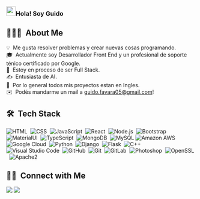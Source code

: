 ### <img src="https://media.giphy.com/media/hvRJCLFzcasrR4ia7z/giphy.gif" width="25px">Hola! Soy Guido</h2>

## 👨🏻‍💻 &nbsp;About Me


💡 &nbsp;Me gusta resolver problemas y crear nuevas cosas programando.\
🎓 &nbsp;Actualmente soy Desarrollador Front End y un profesional de soporte ténico certificado por Google.\
🌱 &nbsp;Estoy en proceso de ser Full Stack.\
✍️ &nbsp;Entusiasta de AI.\
💬 &nbsp;Por lo general todos mis proyectos estan en Ingles.\
✉️ &nbsp;Podés mandarme un mail a guido.favara05@gmail.com!


## 🛠 &nbsp;Tech Stack


![HTML](https://img.shields.io/badge/-HTML-05122A?style=flat&logo=HTML5)&nbsp;
![CSS](https://img.shields.io/badge/-CSS-05122A?style=flat&logo=CSS3&logoColor=1572B6)&nbsp;
![JavaScript](https://img.shields.io/badge/-JavaScript-05122A?style=flat&logo=javascript)&nbsp;
![React](https://img.shields.io/badge/-React-05122A?style=flat&logo=react)&nbsp;
![Node.js](https://img.shields.io/badge/-Node.js-05122A?style=flat&logo=node.js)&nbsp;
![Bootstrap](https://img.shields.io/badge/-Bootstrap-05122A?style=flat&logo=bootstrap&logoColor=563D7C)&nbsp;
![MaterialUI](https://img.shields.io/badge/-MatrialUI-0081CB?style=plastic&logo=material-UI)&nbsp;
![TypeScript](https://img.shields.io/badge/-TypeScript-007ACC?style=flat-square&logo=typescript)&nbsp;
![MongoDB](https://img.shields.io/badge/-MongoDB-black?style=flat-square&logo=mongodb)&nbsp;
![MySQL](https://img.shields.io/badge/-MySQL-black?style=flat-square&logo=mysql)
![Amazon AWS](https://img.shields.io/badge/Amazon%20AWS-232F3E?style=flat-square&logo=amazon-aws)&nbsp;
![Google Cloud](https://img.shields.io/badge/Google%20Cloud-black?style=flat-square&logo=google-cloud)&nbsp;
![Python](https://img.shields.io/badge/-Python-05122A?style=flat&logo=python)&nbsp;
![Django](https://img.shields.io/badge/-Django-05122A?style=flat&logo=django&logoColor=092E20)&nbsp;
![Flask](https://img.shields.io/badge/-Flask-05122A?style=flat&logo=flask)&nbsp;
![C++](https://img.shields.io/badge/-C++-05122A?style=flat&logo=C%2B%2B&logoColor=00599C)&nbsp;
![Visual Studio Code](https://img.shields.io/badge/-Visual%20Studio%20Code-05122A?style=flat&logo=visual-studio-code&logoColor=007ACC)&nbsp;
![GitHub](https://img.shields.io/badge/-GitHub-181717?style=flat-square&logo=github)&nbsp;
![Git](https://img.shields.io/badge/-Git-05122A?style=flat&logo=git)&nbsp;
![GitLab](https://img.shields.io/badge/-GitLab-FCA121?style=flat-square&logo=gitlab)&nbsp;
![Photoshop](https://img.shields.io/badge/-Photoshop-05122A?style=flat&logo=adobe-photoshop)&nbsp;
![OpenSSL](https://img.shields.io/badge/OpenSSL-black?style=flat-square&logo=openssl)&nbsp;
![Apache2](https://img.shields.io/badge/Apache2-black?style=flat-square&logo=apache)&nbsp;


## 🤝🏻 &nbsp;Connect with Me

<p align="center">

<a href="https://linkedin.com/in/guido-favara"><img src="https://img.shields.io/badge/-Guido%20Favara-0077B5?style=flat&logo=Linkedin&logoColor=white"/></a>
<a href="mailto:guido.favara05@gmail.com"><img src="https://img.shields.io/badge/-guido.favara05@gmail.com-D14836?style=flat&logo=Gmail&logoColor=white"/></a>
<!---  <a href="poner mi sitio web"><img src="https://img.shields.io/badge/-OffLine.com-3423A6?style=flat&logo=Google-Chrome&logoColor=white"/></a>--->
</p>
<!---  
## ⚙️ &nbsp;GitHub Analytics

<p align="center">
<a href="https://github.com/GuidoFavara">
  <img height="180em" src="https://github-readme-stats-eight-theta.vercel.app/api?username=GuidoFavara&show_icons=true&theme=algolia&include_all_commits=true&count_private=true"/>
 <img height="180em" src="https://github-readme-stats-eight-theta.vercel.app/api/top-langs/?username=GuidoFavara&layout=compact&langs_count=8&theme=algolia"/>
</a>
</p>
 --->
